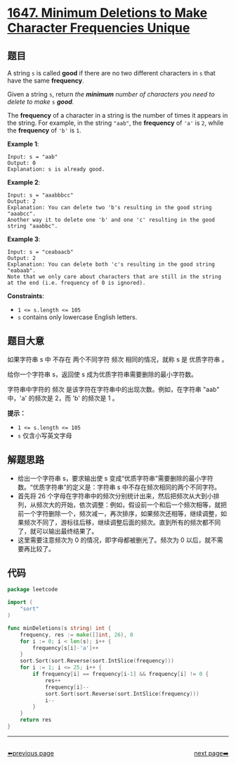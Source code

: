 # [1647. Minimum Deletions to Make Character Frequencies Unique](https://leetcode.com/problems/minimum-deletions-to-make-character-frequencies-unique/)


## 题目

A string `s` is called **good** if there are no two different characters in `s` that have the same **frequency**.

Given a string `s`, return *the **minimum** number of characters you need to delete to make* `s` ***good**.*

The **frequency** of a character in a string is the number of times it appears in the string. For example, in the string `"aab"`, the **frequency** of `'a'` is `2`, while the **frequency** of `'b'` is `1`.

**Example 1**:

```
Input: s = "aab"
Output: 0
Explanation: s is already good.

```

**Example 2**:

```
Input: s = "aaabbbcc"
Output: 2
Explanation: You can delete two 'b's resulting in the good string "aaabcc".
Another way it to delete one 'b' and one 'c' resulting in the good string "aaabbc".
```

**Example 3**:

```
Input: s = "ceabaacb"
Output: 2
Explanation: You can delete both 'c's resulting in the good string "eabaab".
Note that we only care about characters that are still in the string at the end (i.e. frequency of 0 is ignored).

```

**Constraints**:

- `1 <= s.length <= 105`
- `s` contains only lowercase English letters.

## 题目大意

如果字符串 s 中 不存在 两个不同字符 频次 相同的情况，就称 s 是 优质字符串 。

给你一个字符串 s，返回使 s 成为优质字符串需要删除的最小字符数。

字符串中字符的 频次 是该字符在字符串中的出现次数。例如，在字符串 "aab" 中，'a' 的频次是 2，而 'b' 的频次是 1 。

**提示：**

- `1 <= s.length <= 105`
- `s` 仅含小写英文字母

## 解题思路

- 给出一个字符串 s，要求输出使 s 变成“优质字符串”需要删除的最小字符数。“优质字符串”的定义是：字符串 s 中不存在频次相同的两个不同字符。
- 首先将 26 个字母在字符串中的频次分别统计出来，然后把频次从大到小排列，从频次大的开始，依次调整：例如，假设前一个和后一个频次相等，就把前一个字符删除一个，频次减一，再次排序，如果频次还相等，继续调整，如果频次不同了，游标往后移，继续调整后面的频次。直到所有的频次都不同了，就可以输出最终结果了。
- 这里需要注意频次为 0 的情况，即字母都被删光了。频次为 0 以后，就不需要再比较了。

## 代码

```go
package leetcode

import (
	"sort"
)

func minDeletions(s string) int {
	frequency, res := make([]int, 26), 0
	for i := 0; i < len(s); i++ {
		frequency[s[i]-'a']++
	}
	sort.Sort(sort.Reverse(sort.IntSlice(frequency)))
	for i := 1; i <= 25; i++ {
		if frequency[i] == frequency[i-1] && frequency[i] != 0 {
			res++
			frequency[i]--
			sort.Sort(sort.Reverse(sort.IntSlice(frequency)))
			i--
		}
	}
	return res
}
```



----------------------------------------------
<div style="display: flex;justify-content: space-between;align-items: center;">
<p><a href="https://books.halfrost.com/leetcode/ChapterFour/1600~1699/1646.Get-Maximum-in-Generated-Array/">⬅️previous page</a></p>
<p><a href="https://books.halfrost.com/leetcode/ChapterFour/1600~1699/1648.Sell-Diminishing-Valued-Colored-Balls/">next page➡️</a></p>
</div>
